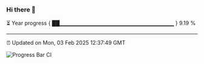 ### Hi there 👋

⏳ Year progress { ██▁▁▁▁▁▁▁▁▁▁▁▁▁▁▁▁▁▁▁▁▁▁▁▁▁▁▁▁ } 9.19 %

---

⏰ Updated on Mon, 03 Feb 2025 12:37:49 GMT

![Progress Bar CI](https://github.com/liununu/liununu/workflows/Progress%20Bar%20CI/badge.svg)
